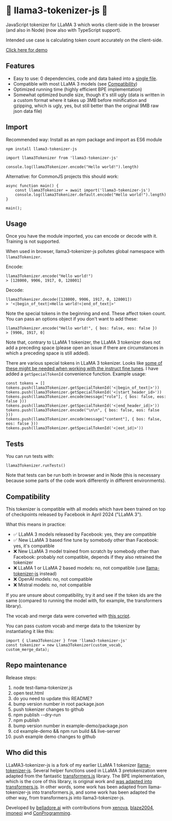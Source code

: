 # 🦙 llama3-tokenizer-js 🦙

JavaScript tokenizer for LLaMA 3 which works client-side in the browser (and also in Node) (now also with TypeScript support).

Intended use case is calculating token count accurately on the client-side.

<a href="https://belladoreai.github.io/llama3-tokenizer-js/example-demo/build/">Click here for demo</a>

## Features

- Easy to use: 0 dependencies, code and data baked into a [single file](llama-tokenizer.js).
- Compatible with most LLaMA 3 models (see [Compatibility](#compatibility))
- Optimized running time (highly efficient BPE implementation)
- Somewhat optimized bundle size, though it's still ugly (data is written in a custom format where it takes up 3MB before minification and gzipping, which is ugly, yes, but still better than the original 9MB raw json data file)

## Import

Recommended way: Install as an npm package and import as ES6 module

```
npm install llama3-tokenizer-js
```

```
import llama3Tokenizer from 'llama3-tokenizer-js'

console.log(llama3Tokenizer.encode("Hello world!").length)
```

Alternative: for CommonJS projects this should work:

```
async function main() {
    const llama3Tokenizer = await import('llama3-tokenizer-js')
    console.log(llama3Tokenizer.default.encode("Hello world!").length)
}

main();
```

## Usage

Once you have the module imported, you can encode or decode with it. Training is not supported.

When used in browser, llama3-tokenizer-js pollutes global namespace with `llama3Tokenizer`.

Encode:

```
llama3Tokenizer.encode("Hello world!")
> [128000, 9906, 1917, 0, 128001]
```

Decode:

```
llama3Tokenizer.decode([128000, 9906, 1917, 0, 128001])
> '<|begin_of_text|>Hello world!<|end_of_text|>'
```

Note the special tokens in the beginning and end. These affect token count. You can pass an options object if you don't want to add these:

```
llama3Tokenizer.encode("Hello world!", { bos: false, eos: false })
> [9906, 1917, 0]
```

Note that, contrary to LLaMA 1 tokenizer, the LLaMA 3 tokenizer does not add a preceding space (please open an issue if there are circumstances in which a preceding space is still added).

There are various special tokens in LLaMA 3 tokenizer. Looks like [some of these might be needed when working with the instruct fine tunes](https://github.com/meta-llama/llama3/blob/main/llama/tokenizer.py#L202-L229). I have added a `getSpecialTokenId` convenience function. Example usage:

```
const tokens = []
tokens.push(llama3Tokenizer.getSpecialTokenId('<|begin_of_text|>'))
tokens.push(llama3Tokenizer.getSpecialTokenId('<|start_header_id>'))
tokens.push(llama3Tokenizer.encode(message["role"], { bos: false, eos: false }))
tokens.push(llama3Tokenizer.getSpecialTokenId('<|end_header_id|>'))
tokens.push(llama3Tokenizer.encode("\n\n", { bos: false, eos: false }))
tokens.push(llama3Tokenizer.encode(message["content"], { bos: false, eos: false }))
tokens.push(llama3Tokenizer.getSpecialTokenId('<|eot_id|>'))
```

## Tests

You can run tests with:

```
llama3Tokenizer.runTests()
```

Note that tests can be run both in browser and in Node (this is necessary because some parts of the code work differently in different environments).

## Compatibility

This tokenizer is compatible with all models which have been trained on top of checkpoints released by Facebook in April 2024 ("LLaMA 3").

What this means in practice:
- ✅ LLaMA 3 models released by Facebook: yes, they are compatible
- ✅ New LLaMA 3 based fine tune by somebody other than Facebook: yes, it's compatible
- ❌ New LLaMA 3 model trained from scratch by somebody other than Facebook: probably not compatible, depends if they also retrained the tokenizer
- ❌ LLaMA 1 or LLaMA 2 based models: no, not compatible (use [llama-tokenizer-js](https://github.com/belladoreai/llama-tokenizer-js) instead)
- ❌ OpenAI models: no, not compatible
- ❌ Mistral models: no, not compatible

If you are unsure about compatibility, try it and see if the token ids are the same (compared to running the model with, for example, the transformers library).

The vocab and merge data were converted with [this script](data-conversion.py).

You can pass custom vocab and merge data to the tokenizer by instantiating it like this:

```
import { Llama3Tokenizer } from 'llama3-tokenizer-js'
const tokenizer = new Llama3Tokenizer(custom_vocab, custom_merge_data);
```

## Repo maintenance

Release steps:

1. node test-llama-tokenizer.js
2. open test.html
3. do you need to update this README?
4. bump version number in root package.json
5. push tokenizer changes to github
6. npm publish --dry-run
7. npm publish
8. bump version number in example-demo/package.json
9. cd example-demo && npm run build && live-server
10. push example demo changes to github

## Who did this

LLaMA3-tokenizer-js is a fork of my earlier LLaMA 1 tokenizer [llama-tokenizer-js](https://github.com/belladoreai/llama-tokenizer-js). Several helper functions used in LLaMA 3 pretokenization were adapted from the fantastic [transformers.js](https://github.com/xenova/transformers.js) library. The BPE implementation, which is the core of this library, is original work and [was adapted into transformers.js](https://github.com/belladoreai/llama-tokenizer-js/issues/9). In other words, some work has been adapted from llama-tokenizer-js into transformers.js, and some work has been adapted the other way, from transformers.js into llama3-tokenizer-js.

Developed by [belladore.ai](https://belladore.ai) with contributions from [xenova](https://github.com/xenova), [blaze2004](https://github.com/blaze2004), [imoneoi](https://github.com/imoneoi) and [ConProgramming](https://github.com/ConProgramming).
